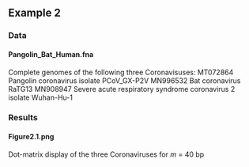 
## Example 2

### Data
#### Pangolin_Bat_Human.fna
Complete genomes of the following three Coronavisuses:
MT072864 Pangolin coronavirus isolate PCoV_GX-P2V
MN996532 Bat coronavirus RaTG13
MN908947 Severe acute respiratory syndrome coronavirus 2 isolate Wuhan-Hu-1

### Results
#### Figure2.1.png
Dot-matrix display of the three Coronaviruses for _m_ = 40 bp

